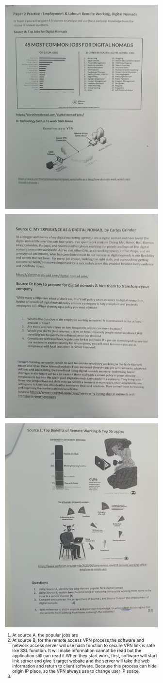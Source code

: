 ![1.jpg](1.jpg)

![](2.jpg)

![](3.jpg)

1. At source A, the popular jobs are 
2. At source B; for the remote access VPN process,the software and network access server will use hash function to secure VPN link is safe like SSL function. It will make information cannot be read but the application still can read it.When they start work, first, software will start link server and give it target website and the server will take the web information and return to client software. Because this process can hide origin IP place, so the VPN always use to change user IP soace.
3. 
